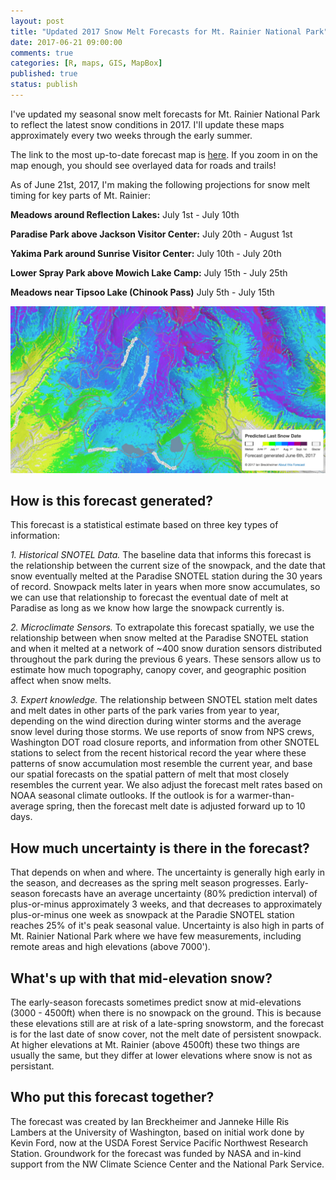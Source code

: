 ```yaml
---
layout: post
title: "Updated 2017 Snow Melt Forecasts for Mt. Rainier National Park"
date: 2017-06-21 09:00:00
comments: true
categories: [R, maps, GIS, MapBox]
published: true
status: publish
---
```

 
I've updated my seasonal snow melt forecasts for Mt. Rainier National Park to reflect the latest snow conditions in 2017. I'll update these maps approximately every two weeks through the early summer.
 
The link to the most up-to-date forecast map is [here](https://ibreckhe.github.io/snow_forecasts.html). If you zoom in on the map enough, you should see overlayed data for roads and trails!
 
<!-- more -->
 
As of June 21st, 2017, I'm making the following projections for snow melt timing for key parts of Mt. Rainier:
 
**Meadows around Reflection Lakes:** July 1st - July 10th
 
**Paradise Park above Jackson Visitor Center:** July 20th - August 1st
 
**Yakima Park around Sunrise Visitor Center:** July 10th - July 20th
 
**Lower Spray Park above Mowich Lake Camp:** July 15th - July 25th
 
**Meadows near Tipsoo Lake (Chinook Pass)** July 5th - July 15th
 
<a href="http://tinyplant.org/snow_forecasts"><img width=800 src="/images/forecast_6_7_17.png" alt="Snow Forecast Example" /></a>
 
## How is this forecast generated?
 
This forecast is a statistical estimate based on three key types of information:
 
*1. Historical SNOTEL Data.* The baseline data that informs this forecast is the relationship between the current size of the snowpack, and the date that snow eventually melted at the Paradise SNOTEL station during the 30 years of record. Snowpack melts later in years when more snow accumulates, so we can use that relationship to forecast the eventual date of melt at Paradise as long as we know how large the snowpack currently is.
 
*2. Microclimate Sensors.* To extrapolate this forecast spatially, we use the relationship between when snow melted at the Paradise SNOTEL station and when it melted at a network of ~400 snow duration sensors distributed throughout the park during the previous 6 years. These sensors allow us to estimate how much topography, canopy cover, and geographic position affect when snow melts.
 
*3. Expert knowledge.* The relationship between SNOTEL station melt dates and melt dates in other parts of the park varies from year to year, depending on the wind direction during winter storms and the average snow level during those storms. We use reports of snow from NPS crews, Washington DOT road closure reports, and information from other SNOTEL stations to select from the recent historical record the year where these patterns of snow accumulation most resemble the current year, and base our spatial forecasts on the spatial pattern of melt that most closely resembles the current year. We also adjust the forecast melt rates based on NOAA seasonal climate outlooks. If the outlook is for a warmer-than-average spring, then the forecast melt date is adjusted forward up to 10 days.
 
## How much uncertainty is there in the forecast?
 
That depends on when and where. The uncertainty is generally high early in the season, and decreases as the spring melt season progresses. Early-season forecasts have an average uncertainty (80% prediction interval) of plus-or-minus approximately 3 weeks, and that decreases to approximately plus-or-minus one week as snowpack at the Paradie SNOTEL station reaches 25% of it's peak seasonal value. Uncertainty is also high in parts of Mt. Rainier National Park where we have few measurements, including remote areas and high elevations (above 7000').
 
## What's up with that mid-elevation snow?
 
The early-season forecasts sometimes predict snow at mid-elevations (3000 - 4500ft) when there is no snowpack on the ground. This is because these elevations still are at risk of a late-spring snowstorm, and the forecast is for the last date of snow cover, not the melt date of persistent snowpack. At higher elevations at Mt. Rainier (above 4500ft) these two things are usually the same, but they differ at lower elevations where snow is not as persistant.
 
## Who put this forecast together?
 
The forecast was created by Ian Breckheimer and Janneke Hille Ris Lambers at the University of Washington, based on initial work done by Kevin Ford, now at the USDA Forest Service Pacific Northwest Research Station. Groundwork for the forecast was funded by NASA and in-kind support from the NW Climate Science Center and the National Park Service.

